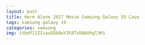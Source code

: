 ```yaml
---
layout: post
title: Here Alone 2017 Movie Samsung Galaxy S9 Case
tags: samsung galaxy s9
categories: samsung
img: 1tbdf2JZ2iasDGb9wY2FATsRAbUhgl3KS
---
```

